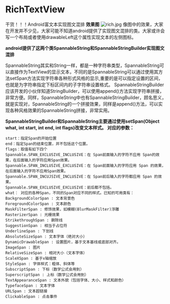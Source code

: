 # RichTextView
干货！！！Android富文本实现图文混排
**效果图**
![rich.jpg](https://upload-images.jianshu.io/upload_images/1472453-1fde10e9f96fc215.jpg?imageMogr2/auto-orient/strip%7CimageView2/2/w/1240)
像图中的效果，大家在开发并不少见，大家可能不知道android提供了实现图文混排的类。大家或许会写一个布局或者使用drawableLeft这个属性实现文本的左侧图标。

**android提供了这两个类SpannableString和SpannableStringBuilder实现图文混排**

SpannableString其实和String一样，都是一种字符串类型，SpannableString可以直接作为TextView的显示文本，不同的是SpannableString可以通过使用其方法setSpan方法实现字符串各种形式风格的显示,重要的是可以指定设置的区间，也就是为字符串指定下标区间内的子字符串设置格式。
SpannableStringBuilder应该开发的小伙伴知道StringBuilder，可以使用append()方法实现字符串拼接，非常方便。同样，SpannableString中也有SpannableStringBuilder，顾名思义，就是实现对，SpannableString的一个拼接效果，同样是append()方法，可以实现各种风格效果的SpannableString拼接，非常实用。

**SpannableStringBuilder和SpannableString主要通过使用setSpan(Object what, int start, int end, int flags)改变文本样式。 对应的参数：**
    
    start：指定Span的开始位置
    end：指定Span的结束位置，并不包括这个位置。
    flags：取值有如下四个
    Spannable.SPAN_EXCLUSIVE_INCLUSIVE：在 Span前面输入的字符不应用 Span的效果，在后面输入的字符应用Span效果。
    Spannable.SPAN_INCLUSIVE_EXCLUSIVE：在 Span前面输入的字符应用 Span 的效果，在后面输入的字符不应用Span效果。
    Spannable.SPAN_INCUJSIVE_INCLUSIVE：在 Span前后输入的字符都应用 Span 的效果。
    Spannable.SPAN_EXCLUSIVE_EXCLUSIVE：前后都不包括。
    what： 对应的各种Span，不同的Span对应不同的样式。已知的可用类有：
    BackgroundColorSpan : 文本背景色
    ForegroundColorSpan : 文本颜色
    MaskFilterSpan : 修饰效果，如模糊(BlurMaskFilter)浮雕
    RasterizerSpan : 光栅效果
    StrikethroughSpan : 删除线
    SuggestionSpan : 相当于占位符
    UnderlineSpan : 下划线
    AbsoluteSizeSpan : 文本字体（绝对大小）
    DynamicDrawableSpan : 设置图片，基于文本基线或底部对齐。
    ImageSpan : 图片
    RelativeSizeSpan : 相对大小（文本字体）
    ScaleXSpan : 基于x轴缩放
    StyleSpan : 字体样式：粗体、斜体等
    SubscriptSpan : 下标（数学公式会用到）
    SuperscriptSpan : 上标（数学公式会用到）
    TextAppearanceSpan : 文本外貌（包括字体、大小、样式和颜色）
    TypefaceSpan : 文本字体
    URLSpan : 文本超链接
    ClickableSpan : 点击事件
